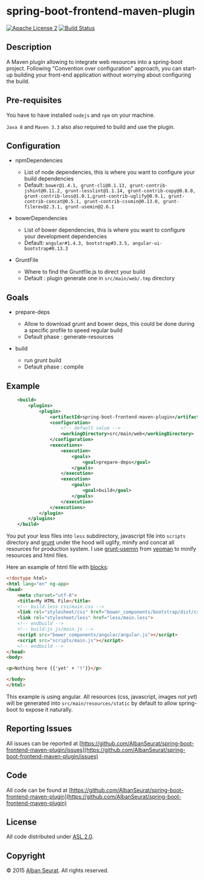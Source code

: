 # spring-boot-frontend-maven-plugin

[![Apache License 2](https://img.shields.io/badge/license-ASF2-blue.svg)](https://www.apache.org/licenses/LICENSE-2.0.txt)
[![Build Status](https://travis-ci.org/AlbanSeurat/spring-boot-frontend-maven-plugin.svg?branch=master)](https://travis-ci.org/AlbanSeurat/spring-boot-frontend-maven-plugin)

## Description

A Maven plugin allowing to integrate web resources into a spring-boot project.
Following "Convention over configuration" approach, you can start-up building your front-end application without worrying about configuring the build.

## Pre-requisites

You have to have installed ``nodejs`` and ``npm`` on your machine.

``Java 8`` and ``Maven 3.3`` also also required to build and use the plugin.

## Configuration

* npmDependencies
    * List of node dependencies, this is where you want to configure your build dependencies
    * Default: `bower@1.4.1, grunt-cli@0.1.13, grunt-contrib-jshint@0.11.2, grunt-lesslint@1.1.14, grunt-contrib-copy@0.8.0, 
    grunt-contrib-less@1.0.1,grunt-contrib-uglify@0.9.1, grunt-contrib-concat@0.5.1, grunt-contrib-cssmin@0.13.0, grunt-filerev@2.3.1, grunt-usemin@2.6.1`
  
* bowerDependencies
    * List of bower dependencies, this is where you want to configure your development dependencies
    * Default: `angular#1.4.3, bootstrap#3.3.5, angular-ui-bootstrap#0.13.3`

* GruntFile
    * Where to find the Gruntfile.js to direct your build
    * Default : plugin generate one in ``src/main/web/.tmp`` directory
     
## Goals

* prepare-deps
    * Allow to download grunt and bower deps, this could be done during a specific profile to speed regular build
    * Default phase : generate-resources
    
* build
    * run grunt build 
    * Default phase : compile
    
## Example

``` xml
    <build>
        <plugins>
            <plugin>
                <artifactId>spring-boot-frontend-maven-plugin</artifactId>
                <configuration>
                    <!-- default value -->
                    <workingDirectory>src/main/web</workingDirectory>
                </configuration>
                <executions>
                    <execution>
                        <goals>
                            <goal>prepare-deps</goal>
                        </goals>
                    </execution>
                    <execution>
                        <goals>
                            <goal>build</goal>
                        </goals>
                    </execution>
                </executions>
            </plugin>
        </plugins>
    </build>
```

You put your less files into ``less`` subdirectory, javascript file into ``scripts`` directory and [grunt](http://gruntjs.com/) under the hood will uglify, minify and concat all resources for production system.
I use [grunt-usemin](https://github.com/yeoman/grunt-usemin) from [yeoman](http://yeoman.io/) to minify resources and html files. 

Here an example of html file with [blocks](https://github.com/yeoman/grunt-usemin#blocks):

``` html
<!doctype html>
<html lang="en" ng-app>
<head>
    <meta charset="utf-8">
    <title>My HTML File</title>
    <!-- build:less css/main.css -->
    <link rel="stylesheet/css" href="bower_components/bootstrap/dist/css/bootstrap.css">
    <link rel="stylesheet/less" href="less/main.less">
    <!-- endbuild -->
    <!-- build:js js/main.js -->
    <script src="bower_components/angular/angular.js"></script>
    <script src="scripts/main.js"></script>
    <!-- endbuild -->
</head>
<body>

<p>Nothing here {{'yet' + '!'}}</p>

</body>
</html>
```
This example is using angular.
All resources (css, javascript, images _not yet_) will be generated into ``src/main/resources/static`` by default to allow spring-boot to expose it naturally.

## Reporting Issues

All issues can be reported at [https://github.com/AlbanSeurat/spring-boot-frontend-maven-plugin/issues](https://github.com/AlbanSeurat/spring-boot-frontend-maven-plugin/issues)

## Code

All code can be found at [https://github.com/AlbanSeurat/spring-boot-frontend-maven-plugin](https://github.com/AlbanSeurat/spring-boot-frontend-maven-plugin)

## License

All code distributed under [ASL 2.0](LICENSE).

## Copyright

© 2015 [Alban Seurat](http://www.albanseurat.com). All rights reserved.
